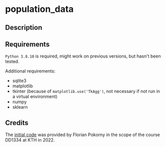 # population_data

## Description

## Requirements

`Python 3.8.10` is required, might work on previous versions, but hasn't been tested.

Additional requirements:

- sqlite3
- matplotlib
- tkinter (because of `matplotlib.use('TkAgg')`, not necessary if not run in a virtual environment)
- numpy
- sklearn

## Credits

The [initial code](https://github.com/elisakaisa/population_data/tree/066d561cc6a14485a4c364e644e6884727e760bf) was provided by Florian Pokorny in the scope of the course DD1334 at KTH in 2022.
